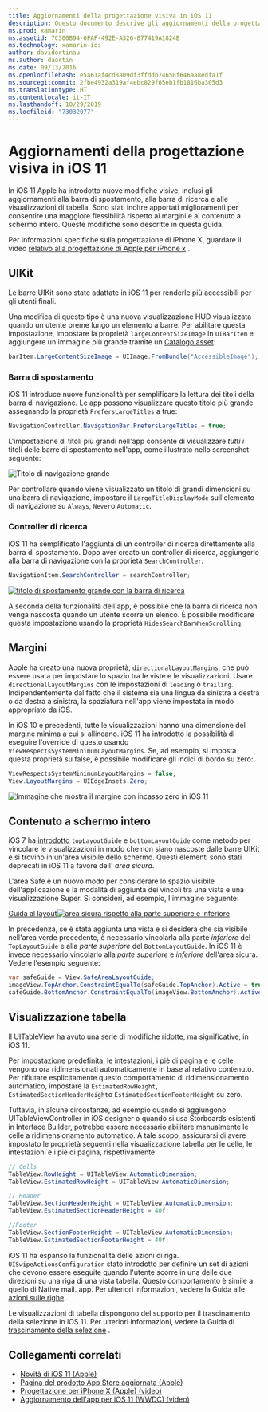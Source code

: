 ```yaml
---
title: Aggiornamenti della progettazione visiva in iOS 11
description: Questo documento descrive gli aggiornamenti della progettazione visiva introdotti in iOS 11. Viene illustrato come modificare le barre di navigazione, i controller di ricerca, i margini, il contenuto a schermo intero e le visualizzazioni di tabella.
ms.prod: xamarin
ms.assetid: 7C300B94-0FAF-492E-A326-877419A1824B
ms.technology: xamarin-ios
author: davidortinau
ms.author: daortin
ms.date: 09/13/2016
ms.openlocfilehash: e5a61af4cd8a09df3ffddb74658f646aa8edfa1f
ms.sourcegitcommit: 2fbe4932a319af4ebc829f65eb1fb1816ba305d3
ms.translationtype: HT
ms.contentlocale: it-IT
ms.lasthandoff: 10/29/2019
ms.locfileid: "73032077"
---
```

# <a name="visual-design-updates-in-ios-11"></a>Aggiornamenti della progettazione visiva in iOS 11

In iOS 11 Apple ha introdotto nuove modifiche visive, inclusi gli aggiornamenti alla barra di spostamento, alla barra di ricerca e alle visualizzazioni di tabella. Sono stati inoltre apportati miglioramenti per consentire una maggiore flessibilità rispetto ai margini e al contenuto a schermo intero. Queste modifiche sono descritte in questa guida. 

Per informazioni specifiche sulla progettazione di iPhone X, guardare il video [relativo alla progettazione di Apple per iPhone x](https://developer.apple.com/videos/play/fall2017/801/) .

## <a name="uikit"></a>UIKit

Le barre UIKit sono state adattate in iOS 11 per renderle più accessibili per gli utenti finali.

Una modifica di questo tipo è una nuova visualizzazione HUD visualizzata quando un utente preme lungo un elemento a barre. Per abilitare questa impostazione, impostare la proprietà `largeContentSizeImage` in `UIBarItem` e aggiungere un'immagine più grande tramite un [Catalogo asset](~/ios/app-fundamentals/images-icons/displaying-an-image.md):

```csharp
barItem.LargeContentSizeImage = UIImage.FromBundle("AccessibleImage");
```

### <a name="navigation-bar"></a>Barra di spostamento
iOS 11 introduce nuove funzionalità per semplificare la lettura dei titoli della barra di navigazione. Le app possono visualizzare questo titolo più grande assegnando la proprietà `PrefersLargeTitles` a true:

```csharp
NavigationController.NavigationBar.PrefersLargeTitles = true;
```

L'impostazione di titoli più grandi nell'app consente di visualizzare _tutti i_ titoli delle barre di spostamento nell'app, come illustrato nello screenshot seguente:

![Titolo di navigazione grande](visual-design-images/image7.png)

Per controllare quando viene visualizzato un titolo di grandi dimensioni su una barra di navigazione, impostare il `LargeTitleDisplayMode` sull'elemento di navigazione su `Always`, `Never`o `Automatic`.

### <a name="search-controller"></a>Controller di ricerca

iOS 11 ha semplificato l'aggiunta di un controller di ricerca direttamente alla barra di spostamento. Dopo aver creato un controller di ricerca, aggiungerlo alla barra di navigazione con la proprietà `SearchController`:

```csharp
NavigationItem.SearchController = searchController;
```

[![titolo di spostamento grande con la barra di ricerca](visual-design-images/image8-sml.png)](visual-design-images/image8-sml.png#lightbox)

A seconda della funzionalità dell'app, è possibile che la barra di ricerca non venga nascosta quando un utente scorre un elenco. È possibile modificare questa impostazione usando la proprietà `HidesSearchBarWhenScrolling`.

## <a name="margins"></a>Margini

Apple ha creato una nuova proprietà, `directionalLayoutMargins`, che può essere usata per impostare lo spazio tra le viste e le visualizzazioni. Usare `directionalLayoutMargins` con le impostazioni di `leading` o `trailing`. Indipendentemente dal fatto che il sistema sia una lingua da sinistra a destra o da destra a sinistra, la spaziatura nell'app viene impostata in modo appropriato da iOS.

In iOS 10 e precedenti, tutte le visualizzazioni hanno una dimensione del margine minima a cui si allineano. iOS 11 ha introdotto la possibilità di eseguire l'override di questo usando `ViewRespectsSystemMinimumLayoutMargins`. Se, ad esempio, si imposta questa proprietà su false, è possibile modificare gli indici di bordo su zero:

```csharp
ViewRespectsSystemMinimumLayoutMargins = false;
View.LayoutMargins = UIEdgeInsets.Zero;
```

![Immagine che mostra il margine con incasso zero in iOS 11](visual-design-images/image9.png)

<a name="fullscreen" />

## <a name="full-screen-content"></a>Contenuto a schermo intero

iOS 7 ha [introdotto](~/ios/platform/introduction-to-ios7/ios7-ui.md#fullscreen) `topLayoutGuide` e `bottomLayoutGuide` come metodo per vincolare le visualizzazioni in modo che non siano nascoste dalle barre UIKit e si trovino in un'area visibile dello schermo. Questi elementi sono stati deprecati in iOS 11 a favore dell' _area sicura_.

L'area Safe è un nuovo modo per considerare lo spazio visibile dell'applicazione e la modalità di aggiunta dei vincoli tra una vista e una visualizzazione Super. Si consideri, ad esempio, l'immagine seguente:

[Guida al layout![area sicura rispetto alla parte superiore e inferiore](visual-design-images/image10-sml.png)](visual-design-images/image10.png#lightbox)

In precedenza, se è stata aggiunta una vista e si desidera che sia visibile nell'area verde precedente, è necessario vincolarla alla parte _inferiore_ del `TopLayoutGuide` e alla _parte superiore_ del `BottomLayoutGuide`. In iOS 11 è invece necessario vincolarlo alla _parte superiore_ e _inferiore_ dell'area sicura. Vedere l'esempio seguente:

```csharp
var safeGuide = View.SafeAreaLayoutGuide;
imageView.TopAnchor.ConstraintEqualTo(safeGuide.TopAnchor).Active = true;
safeGuide.BottomAnchor.ConstraintEqualTo(imageView.BottomAnchor).Active = true;
```

## <a name="table-view"></a>Visualizzazione tabella

Il UITableView ha avuto una serie di modifiche ridotte, ma significative, in iOS 11.

Per impostazione predefinita, le intestazioni, i piè di pagina e le celle vengono ora ridimensionati automaticamente in base al relativo contenuto. Per rifiutare esplicitamente questo comportamento di ridimensionamento automatico, impostare la `EstimatedRowHeight`, `EstimatedSectionHeaderHeight`o `EstimatedSectionFooterHeight` su zero.

Tuttavia, in alcune circostanze, ad esempio quando si aggiungono UITableViewController in iOS designer o quando si usa Storboards esistenti in Interface Builder, potrebbe essere necessario abilitare manualmente le celle a ridimensionamento automatico. A tale scopo, assicurarsi di avere impostato le proprietà seguenti nella visualizzazione tabella per le celle, le intestazioni e i piè di pagina, rispettivamente:

```csharp
// Cells
TableView.RowHeight = UITableView.AutomaticDimension;
TableView.EstimatedRowHeight = UITableView.AutomaticDimension;

// Header
TableView.SectionHeaderHeight = UITableView.AutomaticDimension;
TableView.EstimatedSectionHeaderHeight = 40f;

//Footer
TableView.SectionFooterHeight = UITableView.AutomaticDimension;
TableView.EstimatedSectionFooterHeight = 40f;

```

iOS 11 ha espanso la funzionalità delle azioni di riga. `UISwipeActionsConfiguration` stato introdotto per definire un set di azioni che devono essere eseguite quando l'utente scorre in una delle due direzioni su una riga di una vista tabella. Questo comportamento è simile a quello di Native mail. app. Per ulteriori informazioni, vedere la Guida alle [azioni sulle righe](~/ios/user-interface/controls/tables/row-action.md) .

Le visualizzazioni di tabella dispongono del supporto per il trascinamento della selezione in iOS 11. Per ulteriori informazioni, vedere la Guida di [trascinamento della selezione](~/ios/platform/introduction-to-ios11/drag-and-drop.md#uitableview) .

## <a name="related-links"></a>Collegamenti correlati

- [Novità di iOS 11 (Apple)](https://developer.apple.com/ios/)
- [Pagina del prodotto App Store aggiornata (Apple)](https://developer.apple.com/app-store/product-page/)
- [Progettazione per iPhone X (Apple) (video)](https://developer.apple.com/videos/play/fall2017/801/)
- [Aggiornamento dell'app per iOS 11 (WWDC) (video)](https://developer.apple.com/videos/play/wwdc2017/204/)
